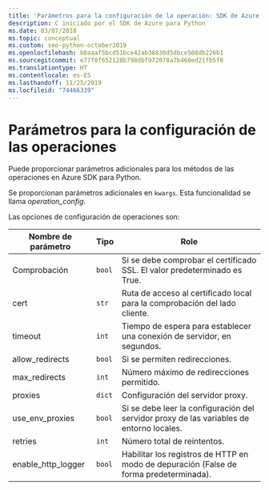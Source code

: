 ```yaml
---
title: 'Parámetros para la configuración de la operación: SDK de Azure para Python'
description: C iniciado por el SDK de Azure para Python
ms.date: 03/07/2018
ms.topic: conceptual
ms.custom: seo-python-october2019
ms.openlocfilehash: b0aaaf5bcd51bce42ab38830d5dbce508db226b1
ms.sourcegitcommit: e77f8f652128b798dbf972078a7b460ed21fb5f8
ms.translationtype: HT
ms.contentlocale: es-ES
ms.lasthandoff: 11/25/2019
ms.locfileid: "74466339"
---
```

# <a name="parameters-for-operation-configuration"></a>Parámetros para la configuración de las operaciones

Puede proporcionar parámetros adicionales para los métodos de las operaciones en Azure SDK para Python.

Se proporcionan parámetros adicionales en `kwargs`. Esta funcionalidad se llama *operation_config*.

Las opciones de configuración de operaciones son:

|Nombre de parámetro|Tipo|Role|
|----------------------|------|---------------|
| Comprobación |`bool`|Si se debe comprobar el certificado SSL. El valor predeterminado es True.|
|  cert |`str`| Ruta de acceso al certificado local para la comprobación del lado cliente.|
|  timeout |`int`| Tiempo de espera para establecer una conexión de servidor, en segundos.|
|  allow_redirects |`bool` | Si se permiten redirecciones.|
|  max_redirects  |`int`| Número máximo de redirecciones permitido.|
|  proxies  |`dict` |Configuración del servidor proxy.|
|  use_env_proxies |`bool` |Si se debe leer la configuración del servidor proxy de las variables de entorno locales.|
|  retries  |`int` | Número total de reintentos.|
|  enable_http_logger | `bool`| Habilitar los registros de HTTP en modo de depuración (False de forma predeterminada).|
